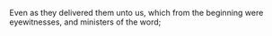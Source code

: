 Even as they delivered them unto us, which from the beginning were eyewitnesses, and ministers of the word;
